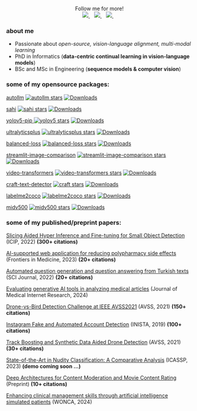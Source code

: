 <p align='center'>
  Follow me for more!
  <br>
  <a href="https://twitter.com/fcakyon">
    <img src="https://img.shields.io/badge/Twitter-1DA1F2?style=for-the-badge&logo=twitter&logoColor=white" />        
  </a>&nbsp;&nbsp;
  
  <a href="https://scholar.google.com/citations?user=RHGyDE0AAAAJ&hl=en">
    <img src="https://img.shields.io/badge/Google%20Scholar-4285F4?style=for-the-badge&logo=google-scholar&logoColor=white" />        
  </a>&nbsp;&nbsp;
  
  <a href="https://fcakyon.medium.com/">
    <img src="https://img.shields.io/badge/Medium-12100E?style=for-the-badge&logo=medium&logoColor=white" />
  </a>&nbsp;&nbsp;
</p>

### about me
- Passionate about *open-source, vision-language alignment, multi-modal learning*
- PhD in Informatics (**data-centric continual learning in vision-language models**)
- BSc and MSc in Engineering (**sequence models & computer vision**)

### some of my opensource packages:

[autollm](https://github.com/safevideo/autollm)
[![autollm stars](https://img.shields.io/github/stars/safevideo/autollm?color=blueviolet)](https://github.com/safevideo/autollm/stargazers/)
[![Downloads](https://pepy.tech/badge/autollm)](https://pepy.tech/project/autollm)

[sahi](https://github.com/obss/sahi)
[![sahi stars](https://img.shields.io/github/stars/obss/sahi?color=blueviolet)](https://github.com/obss/sahi/stargazers/)
[![Downloads](https://pepy.tech/badge/sahi)](https://pepy.tech/project/sahi)

[yolov5-pip ](https://github.com/fcakyon/yolov5-pip)
[![yolov5 stars](https://img.shields.io/github/stars/fcakyon/yolov5-pip?color=blueviolet)](https://github.com/fcakyon/yolov5-pip/stargazers/)
[![Downloads](https://pepy.tech/badge/yolov5)](https://pepy.tech/project/yolov5)

[ultralyticsplus](https://github.com/fcakyon/ultralyticsplus)
[![ultralyticsplus stars](https://img.shields.io/github/stars/fcakyon/ultralyticsplus?color=blueviolet)](https://github.com/fcakyon/ultralyticsplus/stargazers/)
[![Downloads](https://pepy.tech/badge/ultralyticsplus)](https://pepy.tech/project/ultralyticsplus)

[balanced-loss](https://github.com/fcakyon/balanced-loss)
[![balanced-loss stars](https://img.shields.io/github/stars/fcakyon/balanced-loss?color=blueviolet)](https://github.com/fcakyon/balanced-loss/stargazers/)
[![Downloads](https://pepy.tech/badge/balanced-loss)](https://pepy.tech/project/balanced-loss)

[streamlit-image-comparison](https://github.com/fcakyon/streamlit-image-comparison)
[![streamlit-image-comparison stars](https://img.shields.io/github/stars/fcakyon/streamlit-image-comparison?color=blueviolet)](https://github.com/fcakyon/streamlit-image-comparison/stargazers/)
[![Downloads](https://pepy.tech/badge/streamlit-image-comparison)](https://pepy.tech/project/streamlit-image-comparison)

[video-transformers](https://github.com/fcakyon/video-transformers)
[![video-transformers stars](https://img.shields.io/github/stars/fcakyon/video-transformers?color=blueviolet)](https://github.com/fcakyon/video-transformers/stargazers/)
[![Downloads](https://pepy.tech/badge/video-transformers)](https://pepy.tech/project/video-transformers)

[craft-text-detector](https://github.com/fcakyon/craft-text-detector)
[![craft stars](https://img.shields.io/github/stars/fcakyon/craft-text-detector?color=blueviolet)](https://github.com/fcakyon/craft-text-detector/stargazers/) 
[![Downloads](https://pepy.tech/badge/craft-text-detector)](https://pepy.tech/project/craft-text-detector)

[labelme2coco](https://github.com/fcakyon/labelme2coco)
[![labelme2coco stars](https://img.shields.io/github/stars/fcakyon/labelme2coco?color=blueviolet)](https://github.com/fcakyon/labelme2coco/stargazers/)
[![Downloads](https://pepy.tech/badge/labelme2coco)](https://pepy.tech/project/labelme2coco)

[midv500](https://github.com/fcakyon/midv500)
[![midv500 stars](https://img.shields.io/github/stars/fcakyon/midv500?color=blueviolet)](https://github.com/fcakyon/midv500/stargazers/)
[![Downloads](https://pepy.tech/badge/midv500)](https://pepy.tech/project/midv500)

### some of my published/preprint papers:

[Slicing Aided Hyper Inference and Fine-tuning for Small Object Detection](https://ieeexplore.ieee.org/document/9897990) (ICIP, 2022) **(300+ citations)**

[AI-supported web application for reducing polypharmacy side effects](https://www.frontiersin.org/articles/10.3389/fmed.2023.1029198/full) (Frontiers in Medicine, 2023)  **(20+ citations)**

[Automated question generation and question answering from Turkish texts](https://journals.tubitak.gov.tr/elektrik/vol30/iss5/17/) (SCI Journal, 2022) **(20+ citations)**

[Evaluating generative AI tools in analyzing medical articles](https://medinform.jmir.org/2024/1/e59258) (Journal of Medical Internet Research, 2024)

[Drone-vs-Bird Detection Challenge at IEEE AVSS2021](https://ieeexplore.ieee.org/abstract/document/9663844) (AVSS, 2021) **(150+ citations)**

[Instagram Fake and Automated Account Detection](https://ieeexplore.ieee.org/abstract/document/8946437) (INISTA, 2019) **(100+ citations)**

[Track Boosting and Synthetic Data Aided Drone Detection](https://ieeexplore.ieee.org/abstract/document/9663759) (AVSS, 2021) **(30+ citations)**

[State-of-the-Art in Nudity Classification: A Comparative Analysis](https://ieeexplore.ieee.org/document/10193621) (ICASSP, 2023) **(demo coming soon ...)**

[Deep Architectures for Content Moderation and Movie Content Rating](https://arxiv.org/abs/2212.04533) (Preprint) **(10+ citations)**

[Enhancing clinical management skills through artificial intelligence simulated patients](https://myaipatient.com) (WONCA, 2024)
